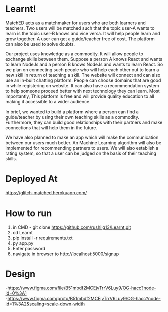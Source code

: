 # Learnt!

MatchED acts as a matchmaker for users who are both learners and teachers. Two users will be matched such that the topic user-A wants to learn is the topic user-B knows and vice versa. It will help people learn and grow together. A user can get a guide/teacher free of cost. The platform can also be used to solve doubts. <br>

Our project uses knowledge as a commodity. It will allow people to exchange skills between them. Suppose a person A knows React and wants to learn NodeJs and a person B knows NodeJs and wants to learn React. So we plan on connecting such people who will help each other out to learn a new skill in return of teaching a skill. The website will connect and can also use an in-built chatting platform. People can choose domains that are good in while registering on website. It can also have a recommendation system to help someone proceed better with next technology they can learn. Most importantly, This platform is free and will provide quality education to all making it accessible to a wider audience.<br>

In brief, we wanted to build a platform where a person can find a guide/teacher by using their own teaching skills as a commodity. Furthermore, they can build good relationships with their partners and make connections that will help them in the future.<br>

We have also planned to make an app which will make the communication between our users much better. An Machine Learning algorithm will also be implemented for recommending partners to users. We will also establish a rating system, so that a user can be judged on the basis of their teaching skills. <br>

# Deployed At
https://glitch-matched.herokuapp.com/

# How to run
1. in CMD - git clone https://github.com/rushilg13/Learnt.git <br>
2. cd Learnt <br>
3. pip install -r requirements.txt
4. py app.py <br>
5. Enter password <br>
6. navigate in browser to http://localhost:5000/signup <br>

# Design
-https://www.figma.com/file/B51mbdf2MCEjvTrrV6Luy9/OG-hacc?node-id=0%3A1 <br>
-https://www.figma.com/proto/B51mbdf2MCEjvTrrV6Luy9/OG-hacc?node-id=1%3A2&scaling=scale-down-width <br>
